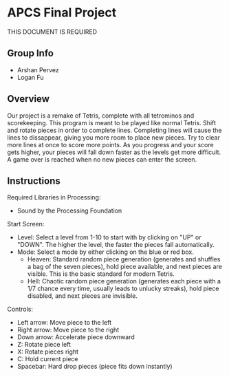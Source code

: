 # APCS Final Project
THIS DOCUMENT IS REQUIRED
## Group Info
- Arshan Pervez
- Logan Fu

## Overview
Our project is a remake of Tetris, complete with all tetrominos and scorekeeping.
This program is meant to be played like normal Tetris. Shift and rotate pieces in 
order to complete lines. Completing lines will cause the lines to dissappear, giving
you more room to place new pieces. Try to clear more lines at once to score more points.
As you progress and your score gets higher, your pieces will fall down faster as the levels 
get more difficult. A game over is reached when no new pieces can enter the screen.

## Instructions
Required Libraries in Processing:
  - Sound by the Processing Foundation

Start Screen:
  - Level: Select a level from 1-10 to start with by clicking on "UP" or "DOWN". The higher the level, the faster the pieces fall automatically.
  - Mode: Select a mode by either clicking on the blue or red box.
    - Heaven: Standard random piece generation (generates and shuffles a bag of the seven pieces), hold piece available, and next pieces are visible. This is the basic standard for modern Tetris.
    - Hell: Chaotic random piece generation (generates each piece with a 1/7 chance every time, usually leads to unlucky streaks), hold piece disabled, and next pieces are invisible.

Controls:
  - Left arrow: Move piece to the left
  - Right arrow: Move piece to the right
  - Down arrow: Accelerate piece downward
  - Z: Rotate piece left
  - X: Rotate pieces right
  - C: Hold current piece
  - Spacebar: Hard drop pieces (piece fits down instantly)
